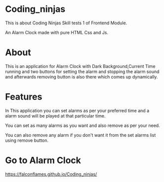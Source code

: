 # Coding_ninjas
This is about Coding Ninjas Skill tests 1 of Frontend Module.

An Alarm Clock made with pure HTML Css and Js.

# About 
This is an application for Alarm Clock with Dark Background,Current Time running and two buttons for setting the alarm and stopping the alarm sound and afterwards removing button is also there which comes up dynamically.

# Features
In This application you can set alarms as per your preferred time and a alarm sound will be played at that particular time.

You can set as many alarms as you want and also remove as per your need.

You can also remove any alarm if you don't want it from the set alarms list using remove button.

# Go to Alarm Clock
https://falconflames.github.io/Coding_ninjas/
